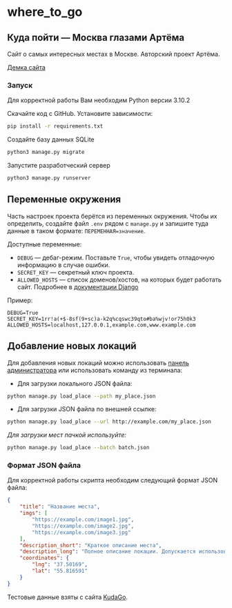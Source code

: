 # where_to_go

## Куда пойти — Москва глазами Артёма

Cайт о самых интересных местах в Москве. Авторский проект Артёма.

[Демка сайта](https://wezhbicka.pythonanywhere.com/)

### Запуск

Для корректной работы Вам необходим Python версии 3.10.2

Скачайте код с GitHub. Установите зависимости:

```sh
pip install -r requirements.txt
```

Создайте базу данных SQLite

```sh
python3 manage.py migrate
```

Запустите разработческий сервер

```sh
python3 manage.py runserver
```

## Переменные окружения

Часть настроек проекта берётся из переменных окружения. Чтобы их определить, создайте файл `.env` рядом с `manage.py` и запишите туда данные в таком формате: `ПЕРЕМЕННАЯ=значение`.

Доступные переменные:

- `DEBUG` — дебаг-режим. Поставьте `True`, чтобы увидеть отладочную информацию в случае ошибки.
- `SECRET_KEY` — секретный ключ проекта.
- `ALLOWED_HOSTS` — список доменов/хостов, на которых будет работать сайт. Подробнее в [документации Django](https://docs.djangoproject.com/en/3.1/ref/settings/#allowed-hosts)

Пример:

```env
DEBUG=True
SECRET_KEY=1rr!a(+$-8sf(9+sc)a-k2q%cqswc39qto#ba%wjv!or75h0k3
ALLOWED_HOSTS=localhost,127.0.0.1,example.com,www.example.com
```

## Добавление новых локаций

Для добавления новых локаций можно использовать [панель администратора](https://wezhbicka.pythonanywhere.com/admin/) 
или использовать команду из терминала:
* Для загрузки локального JSON файла:
```bash
python manage.py load_place --path my_place.json
```

* Для загрузки JSON файла по внешней ссылке:
```bash
python manage.py load_place --url http://example.com/my_place.json
```

*Для загрузки мест пачкой используйте:*

```bash
python manage.py load_place --batch batch.json
```

### Формат JSON файла

Для корректной работы скрипта необходим следующий формат JSON файла:

```json
{
    "title": "Название места",
    "imgs": [
        "https://example.com/image1.jpg",
        "https://example.com/image2.jpg",
        "https://example.com/image3.jpg"
    ],
    "description_short": "Краткое описание места",
    "description_long": "Полное описание локации. Допускается использование html-разметки.",
    "coordinates": {
        "lng": "37.50169",
        "lat": "55.816591"
    }
}
```

Тестовые данные взяты с сайта [KudaGo](https://kudago.com).
